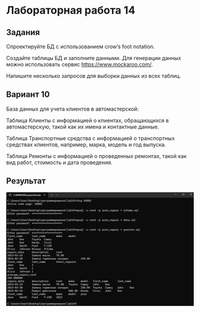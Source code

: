 # Лабораторная работа 14
## Задания 
Спроектируйте БД с использованием crow’s foot notation.

Создайте таблицы БД и заполните данными. Для генерации данных можно использовать сервис https://www.mockaroo.com/.

Напишите несколько запросов для выборки данных из всех таблиц.
## Вариант 10
База данных для учета клиентов в автомастерской:

Таблица Клиенты с информацией о клиентах, обращающихся в автомастерскую, такой как их имена и контактные данные.

Таблица Транспортные средства с информацией о транспортных средствах клиентов, например, марка, модель и год выпуска.

Таблица Ремонты с информацией о проведенных ремонтах, такой как вид работ, стоимость и дата проведения.
## Результат
![screenshots](L14.png)
